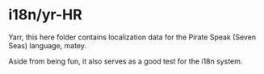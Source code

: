 # i18n/yr-HR

Yarr, this here folder contains localization data for the Pirate Speak (Seven Seas) language, matey.

Aside from being fun, it also serves as a good test for the i18n system.